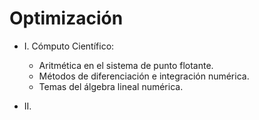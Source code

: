 # Optimización

* I. Cómputo Científico:

    * Aritmética en el sistema de punto flotante.
    * Métodos de diferenciación e integración numérica.
    * Temas del álgebra lineal numérica.
    
* II.    
    


